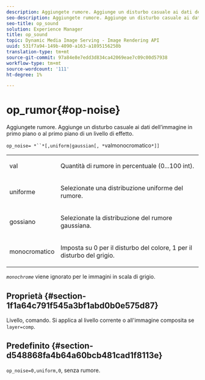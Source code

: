 ```yaml
---
description: Aggiungete rumore. Aggiunge un disturbo casuale ai dati dell’immagine in primo piano o al primo piano di un livello di effetto.
seo-description: Aggiungete rumore. Aggiunge un disturbo casuale ai dati dell’immagine in primo piano o al primo piano di un livello di effetto.
seo-title: op_sound
solution: Experience Manager
title: op_sound
topic: Dynamic Media Image Serving - Image Rendering API
uuid: 531f7a94-149b-4090-a163-a1895156250b
translation-type: tm+mt
source-git-commit: 97a84e8e7edd3d834ca42069eae7c09c00d57938
workflow-type: tm+mt
source-wordcount: '111'
ht-degree: 1%

---
```



# op_rumor{#op-noise}

Aggiungete rumore. Aggiunge un disturbo casuale ai dati dell’immagine in primo piano o al primo piano di un livello di effetto.

`op_noise= *``*[,uniform|gaussian[, *`valmonocromatico`*]]`

<table id="table_40675464E5824D52BF392ECCE2DDC03C"> 
 <tbody> 
  <tr> 
   <td colname="col1"> <p><span class="codeph"> val</span> </p> </td> 
   <td colname="col2"> <p>Quantità di rumore in percentuale (0...100 int). </p> </td> 
  </tr> 
  <tr> 
   <td colname="col1"> <p><span class="codeph"> uniforme</span> </p> </td> 
   <td colname="col2"> <p>Selezionate una distribuzione uniforme del rumore. </p> </td> 
  </tr> 
  <tr> 
   <td colname="col1"> <p><span class="codeph"> gossiano</span> </p> </td> 
   <td colname="col2"> <p>Selezionate la distribuzione del rumore gaussiana. </p> </td> 
  </tr> 
  <tr> 
   <td colname="col1"> <p><span class="varname"> monocromatico</span> </p> </td> 
   <td colname="col2"> <p>Imposta su 0 per il disturbo del colore, 1 per il disturbo del grigio. </p> </td> 
  </tr> 
 </tbody> 
</table>

*`monochrome`* viene ignorato per le immagini in scala di grigio.

## Proprietà {#section-1f1a64c791f545a3bf1abd0b0e575d87}

Livello, comando. Si applica al livello corrente o all&#39;immagine composita se `layer=comp`.

## Predefinito {#section-d548868fa4b64a60bcb481cad1f8113e}

`op_noise=0,uniform,0`, senza rumore.

